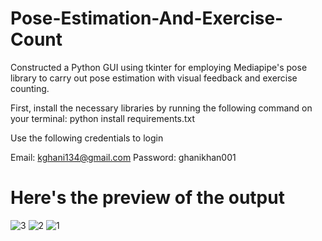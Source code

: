 # Pose-Estimation-And-Exercise-Count
Constructed a Python GUI using tkinter for employing Mediapipe's pose library to carry out pose estimation with visual feedback and exercise counting.

First, install the necessary libraries by running the following command on your terminal: python install requirements.txt

Use the following credentials to login

Email: kghani134@gmail.com
Password: ghanikhan001

# Here's the preview of the output

![3](https://github.com/AbdulGhaniKhan7312/Pose-Estimation-And-Exercise-Count/assets/133650504/34fb7fbd-6cfb-41a6-bf96-fac2aaf1d4fc)
![2](https://github.com/AbdulGhaniKhan7312/Pose-Estimation-And-Exercise-Count/assets/133650504/7272c91b-7383-4714-a567-d38d9cc1e79b)
![1](https://github.com/AbdulGhaniKhan7312/Pose-Estimation-And-Exercise-Count/assets/133650504/386ffc3e-ea92-41b8-80e7-b86c57bd556c)
